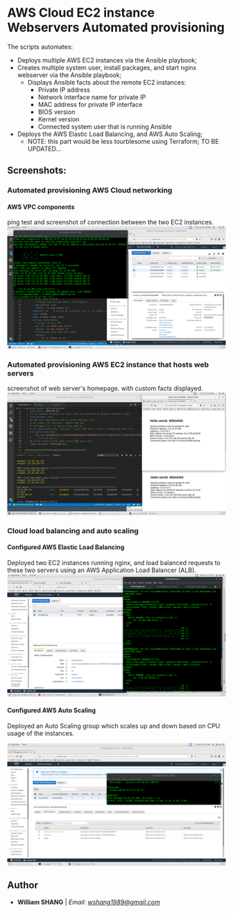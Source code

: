 # AWS Cloud EC2 instance Webservers Automated provisioning

The scripts automates:
* Deploys multiple AWS EC2 instances via the Ansible playbook;
* Creates multiple system user, install packages, and start nginx webserver via the Ansible playbook;
    * Displays Ansible facts about the remote EC2 instances:
        * Private IP address
        * Network interface name for private IP
        * MAC address for private IP interface
        * BIOS version
        * Kernel version
        * Connected system user that is running Ansible
* Deploys the AWS Elastic Load Balancing, and AWS Auto Scaling;
    * NOTE: this part would be less tourblesome using Terraform; TO BE UPDATED...

## Screenshots:
### Automated provisioning AWS Cloud networking
#### AWS VPC components
ping test and screenshot of connection between the two EC2 instances.
![Activity7.1.1](screenshots/ansible_vpc_components.png)

### Automated provisioning AWS EC2 instance that hosts web servers
screenshot of web server's homepage. with custom facts displayed.
![Activity8.2.1](screenshots/aws_cloud_init.png)

### Cloud load balancing and auto scaling
#### Configured AWS Elastic Load Balancing
Deployed two EC2 instances running nginx, and load balanced requests to these two servers using an AWS Application Load Balancer (ALB).
![Activity9.1.1](screenshots/aws_elb_manual.png)
#### Configured AWS Auto Scaling
Deployed an Auto Scaling group which scales up and down based on CPU usage of the instances.

![Activity9.2.1](screenshots/aws_asg_manual.png)

## Author
* **William SHANG** | *Email: wshang1989@gmail.com*
